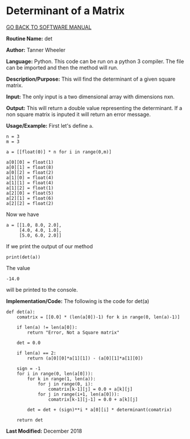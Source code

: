 # Determinant of a Matrix

[GO BACK TO SOFTWARE MANUAL](https://tannerwheeler.github.io/math4610/softwareManual/softwareManual)

**Routine Name:** det

**Author:** Tanner Wheeler

**Language:** Python. This code can be run on a python 3 compiler. The file can be imported and then the method will run.

**Description/Purpose:** This will find the determinant of a given square matrix.

**Input:** The only input is a two dimensional array with dimensions nxn.

**Output:** This will return a double value representing the determinant.  If a non square matrix is inputed it will return an error message.

**Usage/Example:**
First let's define `a`.
```
n = 3
m = 3

a = [[float(0)] * n for i in range(0,m)]

a[0][0] = float(1)
a[0][1] = float(8)
a[0][2] = float(2)
a[1][0] = float(4)
a[1][1] = float(4)
a[1][2] = float(1)
a[2][0] = float(5)
a[2][1] = float(6)
a[2][2] = float(2)
```
Now we have
```
a = [[1.0, 8.0, 2.0],
     [4.0, 4.0, 1.0],
     [5.0, 6.0, 2.0]]
```
If we print the output of our method
```
print(det(a))
```
The value
```
-14.0
```
will be printed to the console.


**Implementation/Code:** The following is the code for det(a)
```
def det(a):
    comatrix = [[0.0] * (len(a[0])-1) for k in range(0, len(a)-1)]
    
    if len(a) != len(a[0]):
        return "Error, Not a Square matrix"
    
    det = 0.0
    
    if len(a) == 2:
        return (a[0][0]*a[1][1]) - (a[0][1]*a[1][0])
    
    sign = -1
    for i in range(0, len(a[0])):
        for k in range(1, len(a)):
            for j in range(0, i):
                comatrix[k-1][j] = 0.0 + a[k][j]
            for j in range(i+1, len(a[0])):
                comatrix[k-1][j-1] = 0.0 + a[k][j]

        det = det + (sign)**i * a[0][i] * determinant(comatrix)                 
    
    return det
```

**Last Modified:** December 2018
